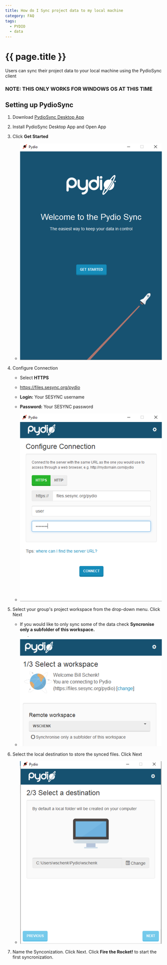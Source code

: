 ```yaml
---
title: How do I Sync project data to my local machine
category: FAQ
tags:
  - PYDIO
  - data
---
```


# {{ page.title }}

Users can sync their project data to your local machine using the PydioSync client

### NOTE: THIS ONLY WORKS FOR WINDOWS OS AT THIS TIME

## Setting up PydioSync

1. Download [PydioSync Desktop App](https://pydio.com/en/get-pydio/downloads/pydiosync-desktop-app)
2. Install PydioSync Desktop App and Open App
3. Click **Get Started**

    * ![](/assets/images/PYDIOfiles/pydiosync00.PNG)
4. Configure Connection
   * Select **HTTPS**
   * https://files.sesync.org/pydio
   * **Login:** Your SESYNC username
   * **Password:** Your SESYNC password
   
   * ![](/assets/images/PYDIOfiles/pydiosync01.PNG)
5. Select your group's project workspace from the drop-down menu. Click Next
   * If you would like to only sync some of the data check **Syncronise only a subfolder of this workspace.**
   
   * ![](/assets/images/PYDIOfiles/pydiosync02.PNG)
6. Select the local destination to store the synced files. Click Next

    * ![](/assets/images/PYDIOfiles/pydiosync03.PNG)
7. Name the Synconization. Click Next. Click **Fire the Rocket!** to start the first syncronization.
